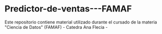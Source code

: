 # Predictor-de-ventas---FAMAF
Este repositorio contiene material utilizado durante el cursado de la materia "Ciencia de Datos" (FAMAF) - Catedra Ana Flecia -
